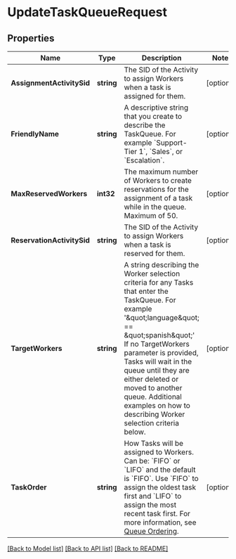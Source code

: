 # UpdateTaskQueueRequest

## Properties

Name | Type | Description | Notes
------------ | ------------- | ------------- | -------------
**AssignmentActivitySid** | **string** | The SID of the Activity to assign Workers when a task is assigned for them. | [optional] 
**FriendlyName** | **string** | A descriptive string that you create to describe the TaskQueue. For example &#x60;Support-Tier 1&#x60;, &#x60;Sales&#x60;, or &#x60;Escalation&#x60;. | [optional] 
**MaxReservedWorkers** | **int32** | The maximum number of Workers to create reservations for the assignment of a task while in the queue. Maximum of 50. | [optional] 
**ReservationActivitySid** | **string** | The SID of the Activity to assign Workers when a task is reserved for them. | [optional] 
**TargetWorkers** | **string** | A string describing the Worker selection criteria for any Tasks that enter the TaskQueue. For example &#39;\&quot;language\&quot; &#x3D;&#x3D; \&quot;spanish\&quot;&#39; If no TargetWorkers parameter is provided, Tasks will wait in the queue until they are either deleted or moved to another queue. Additional examples on how to describing Worker selection criteria below. | [optional] 
**TaskOrder** | **string** | How Tasks will be assigned to Workers. Can be: &#x60;FIFO&#x60; or &#x60;LIFO&#x60; and the default is &#x60;FIFO&#x60;. Use &#x60;FIFO&#x60; to assign the oldest task first and &#x60;LIFO&#x60; to assign the most recent task first. For more information, see [Queue Ordering](https://www.twilio.com/docs/taskrouter/queue-ordering-last-first-out-lifo). | [optional] 

[[Back to Model list]](../README.md#documentation-for-models) [[Back to API list]](../README.md#documentation-for-api-endpoints) [[Back to README]](../README.md)


